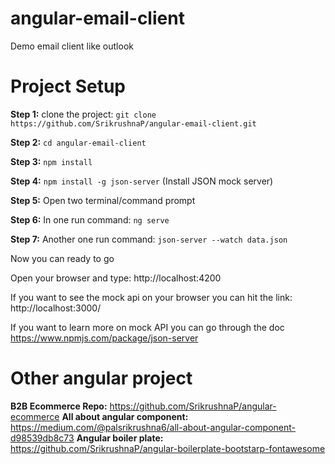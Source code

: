 # angular-email-client
Demo email client like outlook

# Project Setup
**Step 1:** clone the project: ``` git clone https://github.com/SrikrushnaP/angular-email-client.git ```

**Step 2:** ``` cd angular-email-client ```

**Step 3:** ``` npm install ```

**Step 4:** ``` npm install -g json-server ``` (Install JSON mock server)

**Step 5:** Open two terminal/command prompt  

**Step 6:** In one run command:   ``` ng serve ```

**Step 7:** Another one run command:  ``` json-server --watch data.json ```


Now you can ready to go 

Open your browser and type: http://localhost:4200

If you want to see the mock api on your browser you can hit the link: http://localhost:3000/

If you want to learn more on mock API you can go through the doc https://www.npmjs.com/package/json-server


# Other angular project

**B2B Ecommerce Repo:** https://github.com/SrikrushnaP/angular-ecommerce
**All about angular component:** https://medium.com/@palsrikrushna6/all-about-angular-component-d98539db8c73
**Angular boiler plate:** https://github.com/SrikrushnaP/angular-boilerplate-bootstarp-fontawesome
